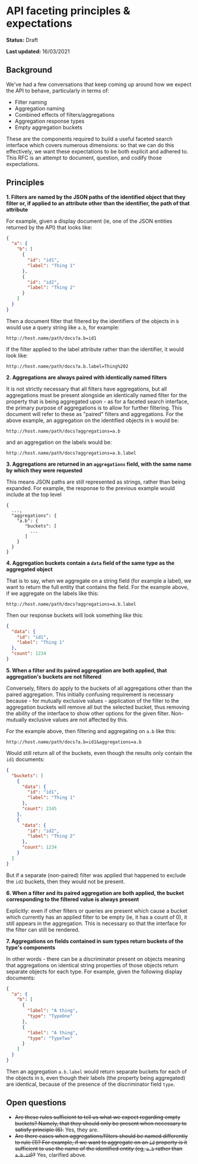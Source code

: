 # API faceting principles & expectations

**Status:** Draft

**Last updated:** 16/03/2021

## Background

We've had a few conversations that keep coming up around how we expect the API to behave, particularly in terms of:

- Filter naming
- Aggregation naming
- Combined effects of filters/aggregations
- Aggregation response types
- Empty aggregation buckets

These are the components required to build a useful faceted search interface which covers numerous dimensions: so that we can do this effectively, we want these expectations to be both explicit and adhered to. This RFC is an attempt to document, question, and codify those expectations.

## Principles

**1. Filters are named by the JSON paths of the identified object that they filter or, if applied to an attribute other than the identifier, the path of that attribute**

For example, given a display document (ie, one of the JSON entities returned by the API) that looks like:

```json
{
  "a": {
    "b": [
      {
        "id": "id1",
        "label": "Thing 1"
      },
      {
        "id": "id2",
        "label": "Thing 2"
      }
    ]
  }
}
```

Then a document filter that filtered by the identifiers of the objects in `b` would use a query string like `a.b`, for example:

```
http://host.name/path/docs?a.b=id1
```

If the filter applied to the label attribute rather than the identifier, it would look like:
```
http://host.name/path/docs?a.b.label=Thing%202
```

**2. Aggregations are always paired with identically named filters**

It is not strictly necessary that all filters have aggregations, but all aggregations must be present alongside an identically named filter for the property that is being aggregated upon - as for a faceted search interface, the primary purpose of aggregations is to allow for further filtering. This document will refer to these as "paired" filters and aggregations. For the above example, an aggregation on the identified objects in `b` would be:

```
http://host.name/path/docs?aggregations=a.b
```

and an aggregation on the labels would be:
```
http://host.name/path/docs?aggregations=a.b.label
```

**3. Aggregations are returned in an `aggregations` field, with the same name by which they were requested** 

This means JSON paths are still represented as strings, rather than being expanded. For example, the response to the previous example would include at the top level

```
{
  ...,
  "aggregations": {
    "a.b": {
       "buckets": [
         ...
       ]
    }
  }
}
```



**4. Aggregation buckets contain a `data` field of the same type as the aggregated object**

That is to say, when we aggregate on a string field (for example a label), we want to return the full entity that contains the field. For the example above, if we aggregate on the labels like this:

```
http://host.name/path/docs?aggregations=a.b.label
```

Then our response buckets will look something like this:

```json
{
  "data": {
    "id": "id1",
    "label": "Thing 1"
  },
  "count": 1234
}
```

**5. When a filter and its paired aggregation are both applied, that aggregation's buckets are not filtered**

Conversely, filters do apply to the buckets of all aggregations other than the paired aggregation. This initially confusing requirement is necessary because - for mutually exclusive values - application of the filter to the aggregation buckets will remove all but the selected bucket, thus removing the ability of the interface to show other options for the given filter. Non-mutually exclusive values are not affected by this.

For the example above, then filtering and aggregating on `a.b` like this:

```
http://host.name/path/docs?a.b=id1&aggregations=a.b
```

 Would still return all of the buckets, even though the results only contain the `id1` documents:

```json
{
  "buckets": [
    {
      "data": {
        "id": "id1",
        "label": "Thing 1"
      },
      "count": 2345
    },
    {
      "data": {
        "id": "id2",
        "label": "Thing 2"
      },
      "count": 1234
    }
  ]
}
```

But if a separate (non-paired) filter was applied that happened to exclude the `id2` buckets, then they would not be present.

**6. When a filter and its paired aggregation are both applied, the bucket corresponding to the filtered value is always present**

Explicitly: even if other filters or queries are present which cause a bucket which currently has an applied filter to be empty (ie, it has a count of 0), it still appears in the aggregation. This is necessary so that the interface for the filter can still be rendered. 

**7. Aggregations on fields contained in sum types return buckets of the type's components**

In other words - there can be a discriminator present on objects meaning that aggregations on identical string properties of those objects return separate objects for each type. For example, given the following display documents:

```json
{
  "a": {
    "b": [
      {
        "label": "A thing",
        "type": "TypeOne"
      },
      {
        "label": "A thing",
        "type": "TypeTwo"
      }
    ]
  }
}
```

Then an aggregation `a.b.label` would return separate buckets for each of the objects in `b`, even though their labels (the property being aggregated) are identical, because of the presence of the discriminator field `type`.

## Open questions

- ~~Are these rules sufficient to tell us what we expect regarding empty buckets? Namely, that they should only be present when necessary to satisfy principle (6).~~ Yes, they are.
- ~~Are there cases when aggregations/filters should be named differently to rule (1)? For example, if we want to aggregate on an `id` property is it sufficient to use the name of the identified entity (eg, `a.b` rather than `a.b.id`)?~~ Yes, clarified above.